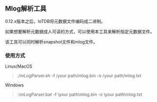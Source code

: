 <!--

    Licensed to the Apache Software Foundation (ASF) under one
    or more contributor license agreements.  See the NOTICE file
    distributed with this work for additional information
    regarding copyright ownership.  The ASF licenses this file
    to you under the Apache License, Version 2.0 (the
    "License"); you may not use this file except in compliance
    with the License.  You may obtain a copy of the License at

        http://www.apache.org/licenses/LICENSE-2.0

    Unless required by applicable law or agreed to in writing,
    software distributed under the License is distributed on an
    "AS IS" BASIS, WITHOUT WARRANTIES OR CONDITIONS OF ANY
    KIND, either express or implied.  See the License for the
    specific language governing permissions and limitations
    under the License.

-->

## Mlog解析工具

0.12.x版本之后，IoTDB将元数据文件编码成二进制。

如果想要解析元数据成人可读的方式，可以使用本工具来解析指定元数据文件。

该工具可以同时解析snapshot文件和mlog文件。

### 使用方式

Linux/MacOS
> ./mLogParser.sh -f /your path/mlog.bin -o /your path/mlog.txt

Windows

> .\mLogParser.bat -f \your path\mlog.bin -o \your path\mlog.txt

